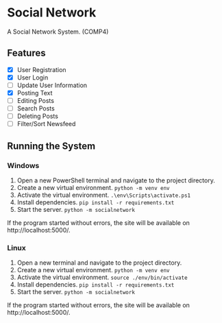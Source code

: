 # Social Network

A Social Network System. (COMP4)

## Features

- [X] User Registration
- [X] User Login
- [ ] Update User Information
- [X] Posting Text
- [ ] Editing Posts
- [ ] Search Posts
- [ ] Deleting Posts
- [ ] Filter/Sort Newsfeed

## Running the System

### Windows

1. Open a new PowerShell terminal and navigate to the project directory.
2. Create a new virtual environment. `python -m venv env`
3. Activate the virtual environment. `.\env\Scripts\activate.ps1`
4. Install dependencies. `pip install -r requirements.txt`
5. Start the server. `python -m socialnetwork`

If the program started without errors, the site will be available on http://localhost:5000/.

### Linux

1. Open a new terminal and navigate to the project directory.
2. Create a new virtual environment. `python -m venv env`
3. Activate the virtual environment. `source ./env/bin/activate`
4. Install dependencies. `pip install -r requirements.txt`
5. Start the server. `python -m socialnetwork`

If the program started without errors, the site will be available on http://localhost:5000/.